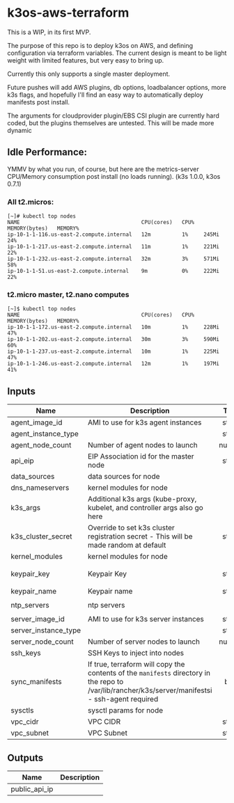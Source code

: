 # k3os-aws-terraform

This is a WIP, in its first MVP.

The purpose of this repo is to deploy k3os on AWS, and defining configuration via terraform variables. The current design is meant to be light weight with limited features, but very easy to bring up.

<!-- TODO: Add links to everything used in this project -->

Currently this only supports a single master deployment.

Future pushes will add AWS plugins, db options, loadbalancer options, more k3s flags, and hopefully I'll find an easy way to automatically deploy manifests post install.

The arguments for cloudprovider plugin/EBS CSI plugin are currently hard coded, but the plugins themselves are untested. This will be made more dynamic

## Idle Performance:

YMMV by what you run, of course, but here are the metrics-server CPU/Memory consumption post install (no loads running). (k3s 1.0.0, k3os 0.7.1)


### All t2.micros:
```
[~]# kubectl top nodes
NAME                                       CPU(cores)   CPU%   MEMORY(bytes)   MEMORY%   
ip-10-1-1-116.us-east-2.compute.internal   12m          1%     245Mi           24%       
ip-10-1-1-217.us-east-2.compute.internal   11m          1%     221Mi           22%       
ip-10-1-1-232.us-east-2.compute.internal   32m          3%     571Mi           58%       
ip-10-1-1-51.us-east-2.compute.internal    9m           0%     222Mi           22% 
```

### t2.micro master, t2.nano computes
```
[~]$ kubectl top nodes
NAME                                       CPU(cores)   CPU%   MEMORY(bytes)   MEMORY%
ip-10-1-1-172.us-east-2.compute.internal   10m          1%     228Mi           47%
ip-10-1-1-202.us-east-2.compute.internal   30m          3%     590Mi           60%
ip-10-1-1-237.us-east-2.compute.internal   10m          1%     225Mi           47%
ip-10-1-1-246.us-east-2.compute.internal   12m          1%     197Mi           41%
```


<!-- BEGINNING OF PRE-COMMIT-TERRAFORM DOCS HOOK -->
## Inputs

| Name | Description | Type | Default | Required |
|------|-------------|:----:|:-----:|:-----:|
| agent\_image\_id | AMI to use for k3s agent instances | string | `"ami-0321c23916e5dd770"` | no |
| agent\_instance\_type |  | string | `"t2.micro"` | no |
| agent\_node\_count | Number of agent nodes to launch | number | `"3"` | no |
| api\_eip | EIP Association id for the master node | string | `"null"` | no |
| data\_sources | data sources for node | list | `[ "aws" ]` | no |
| dns\_nameservers | kernel modules for node | list | `[ "8.8.8.8", "1.1.1.1" ]` | no |
| k3s\_args | Additional k3s args (kube-proxy, kubelet, and controller args also go here | list | `[]` | no |
| k3s\_cluster\_secret | Override to set k3s cluster registration secret - This will be made random at default | string | `"abcdef12345"` | no |
| kernel\_modules | kernel modules for node | list | `[]` | no |
| keypair\_key | Keypair Key | string | `"ssh-rsa AAAAB3NADSKJFJDSAFdsafds example@example.com"` | no |
| keypair\_name | Keypair name | string | `"k3s_key"` | no |
| ntp\_servers | ntp servers | list | `[ "0.us.pool.ntp.org", "1.us.pool.ntp.org" ]` | no |
| server\_image\_id | AMI to use for k3s server instances | string | `"ami-0321c23916e5dd770"` | no |
| server\_instance\_type |  | string | `"t2.micro"` | no |
| server\_node\_count | Number of server nodes to launch | number | `"1"` | no |
| ssh\_keys | SSH Keys to inject into nodes | list | `[]` | no |
| sync\_manifests | If true, terraform will copy the contents of the `manifests` directory in the repo to /var/lib/rancher/k3s/server/manifestsi - ssh-agent required | bool | `"false"` | no |
| sysctls | sysctl params for node | list | `[]` | no |
| vpc\_cidr | VPC CIDR | string | `"10.0.0.0/16"` | no |
| vpc\_subnet | VPC Subnet | string | `"10.0.1.0/24"` | no |

## Outputs

| Name | Description |
|------|-------------|
| public\_api\_ip |  |

<!-- END OF PRE-COMMIT-TERRAFORM DOCS HOOK -->




